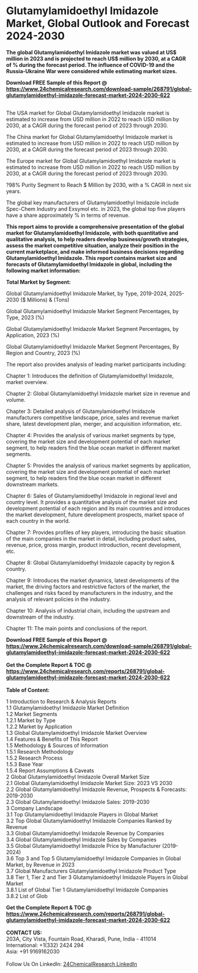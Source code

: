 <h1>Glutamylamidoethyl Imidazole Market, Global Outlook and Forecast 2024-2030</h1><p><strong>The global Glutamylamidoethyl Imidazole market was valued at US$ million in 2023 and is projected to reach US$ million by 2030, at a CAGR of % during the forecast period. The influence of COVID-19 and the Russia-Ukraine War were considered while estimating market sizes.</strong></p><p>
</p><p></p><div><b>Download FREE Sample of this Report @ 
            <a href="https://www.24chemicalresearch.com/download-sample/268791/global-glutamylamidoethyl-imidazole-forecast-market-2024-2030-622">
            https://www.24chemicalresearch.com/download-sample/268791/global-glutamylamidoethyl-imidazole-forecast-market-2024-2030-622</a></b></div><br><p>
</p><p>The USA market for Global Glutamylamidoethyl Imidazole market is estimated to increase from USD million in 2022 to reach USD million by 2030, at a CAGR during the forecast period of 2023 through 2030.</p><p>
</p><p>The China market for Global Glutamylamidoethyl Imidazole market is estimated to increase from USD million in 2022 to reach USD million by 2030, at a CAGR during the forecast period of 2023 through 2030.</p><p>
</p><p>The Europe market for Global Glutamylamidoethyl Imidazole market is estimated to increase from USD million in 2022 to reach USD million by 2030, at a CAGR during the forecast period of 2023 through 2030.</p><p>
?98% Purity Segment to Reach $ Million by 2030, with a % CAGR in next six years.</p><p>
The global key manufacturers of Glutamylamidoethyl Imidazole include Spec-Chem Industry and Exsymol etc. in 2023, the global top five players have a share approximately % in terms of revenue.</p><p>
<strong>This report aims to provide a comprehensive presentation of the global market for Glutamylamidoethyl Imidazole, with both quantitative and qualitative analysis, to help readers develop business/growth strategies, assess the market competitive situation, analyze their position in the current marketplace, and make informed business decisions regarding Glutamylamidoethyl Imidazole. This report contains market size and forecasts of Glutamylamidoethyl Imidazole in global, including the following market information:</strong></p><p>
</p><p>
<strong>Total Market by Segment:</strong></p><p>
Global Glutamylamidoethyl Imidazole Market, by Type, 2019-2024, 2025-2030 ($ Millions) &amp; (Tons)</p><p>
Global Glutamylamidoethyl Imidazole Market Segment Percentages, by Type, 2023 (%)</p><p>
</p><p>
Global Glutamylamidoethyl Imidazole Market Segment Percentages, by Application, 2023 (%)</p><p>
</p><p>
Global Glutamylamidoethyl Imidazole Market Segment Percentages, By Region and Country, 2023 (%)</p><p>
</p><p>
The report also provides analysis of leading market participants including:</p><p>
</p><p>
</p><p>
Chapter 1: Introduces the definition of Glutamylamidoethyl Imidazole, market overview.</p><p>
Chapter 2: Global Glutamylamidoethyl Imidazole market size in revenue and volume.</p><p>
Chapter 3: Detailed analysis of Glutamylamidoethyl Imidazole manufacturers competitive landscape, price, sales and revenue market share, latest development plan, merger, and acquisition information, etc.</p><p>
Chapter 4: Provides the analysis of various market segments by type, covering the market size and development potential of each market segment, to help readers find the blue ocean market in different market segments.</p><p>
Chapter 5: Provides the analysis of various market segments by application, covering the market size and development potential of each market segment, to help readers find the blue ocean market in different downstream markets.</p><p>
Chapter 6: Sales of Glutamylamidoethyl Imidazole in regional level and country level. It provides a quantitative analysis of the market size and development potential of each region and its main countries and introduces the market development, future development prospects, market space of each country in the world.</p><p>
Chapter 7: Provides profiles of key players, introducing the basic situation of the main companies in the market in detail, including product sales, revenue, price, gross margin, product introduction, recent development, etc.</p><p>
Chapter 8: Global Glutamylamidoethyl Imidazole capacity by region &amp; country.</p><p>
Chapter 9: Introduces the market dynamics, latest developments of the market, the driving factors and restrictive factors of the market, the challenges and risks faced by manufacturers in the industry, and the analysis of relevant policies in the industry.</p><p>
Chapter 10: Analysis of industrial chain, including the upstream and downstream of the industry.</p><p>
Chapter 11: The main points and conclusions of the report.</p><div><b>Download FREE Sample of this Report @ 
            <a href="https://www.24chemicalresearch.com/download-sample/268791/global-glutamylamidoethyl-imidazole-forecast-market-2024-2030-622">
            https://www.24chemicalresearch.com/download-sample/268791/global-glutamylamidoethyl-imidazole-forecast-market-2024-2030-622</a></b></div><br><div><b>Get the Complete Report & TOC @ 
            <a href="https://www.24chemicalresearch.com/reports/268791/global-glutamylamidoethyl-imidazole-forecast-market-2024-2030-622">
            https://www.24chemicalresearch.com/reports/268791/global-glutamylamidoethyl-imidazole-forecast-market-2024-2030-622</a></b></div><br>
            <b>Table of Content:</b><p>1 Introduction to Research & Analysis Reports<br />
    1.1 Glutamylamidoethyl Imidazole Market Definition<br />
    1.2 Market Segments<br />
        1.2.1 Market by Type<br />
        1.2.2 Market by Application<br />
    1.3 Global Glutamylamidoethyl Imidazole Market Overview<br />
    1.4 Features & Benefits of This Report<br />
    1.5 Methodology & Sources of Information<br />
        1.5.1 Research Methodology<br />
        1.5.2 Research Process<br />
        1.5.3 Base Year<br />
        1.5.4 Report Assumptions & Caveats<br />
2 Global Glutamylamidoethyl Imidazole Overall Market Size<br />
    2.1 Global Glutamylamidoethyl Imidazole Market Size: 2023 VS 2030<br />
    2.2 Global Glutamylamidoethyl Imidazole Revenue, Prospects & Forecasts: 2019-2030<br />
    2.3 Global Glutamylamidoethyl Imidazole Sales: 2019-2030<br />
3 Company Landscape<br />
    3.1 Top Glutamylamidoethyl Imidazole Players in Global Market<br />
    3.2 Top Global Glutamylamidoethyl Imidazole Companies Ranked by Revenue<br />
    3.3 Global Glutamylamidoethyl Imidazole Revenue by Companies<br />
    3.4 Global Glutamylamidoethyl Imidazole Sales by Companies<br />
    3.5 Global Glutamylamidoethyl Imidazole Price by Manufacturer (2019-2024)<br />
    3.6 Top 3 and Top 5 Glutamylamidoethyl Imidazole Companies in Global Market, by Revenue in 2023<br />
    3.7 Global Manufacturers Glutamylamidoethyl Imidazole Product Type<br />
    3.8 Tier 1, Tier 2 and Tier 3 Glutamylamidoethyl Imidazole Players in Global Market<br />
        3.8.1 List of Global Tier 1 Glutamylamidoethyl Imidazole Companies<br />
        3.8.2 List of Glob</p><div><b>Get the Complete Report & TOC @ 
            <a href="https://www.24chemicalresearch.com/reports/268791/global-glutamylamidoethyl-imidazole-forecast-market-2024-2030-622">
            https://www.24chemicalresearch.com/reports/268791/global-glutamylamidoethyl-imidazole-forecast-market-2024-2030-622</a></b></div><br><b>CONTACT US:</b><br>
            203A, City Vista, Fountain Road, Kharadi, Pune, India - 411014<br>
            International: +1(332) 2424 294<br>
            Asia: +91 9169162030 <br><br>
            Follow Us On LinkedIn: <a href="https://www.linkedin.com/company/24chemicalresearch/">24ChemicalResearch LinkedIn</a>